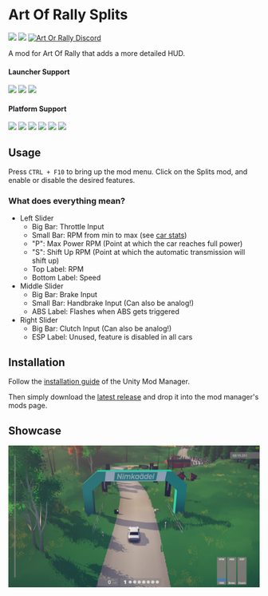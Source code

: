 # Art Of Rally Splits

[![](https://img.shields.io/github/v/release/Theaninova/ArtOfRallyAdvancedHUD?label=Download)](https://github.com/Theaninova/ArtOfRallyAdvancedHUD/releases/latest)
![](https://img.shields.io/badge/Game%20Version-v1.3.3a-blue)
[![Art Or Rally Discord](https://badgen.net/discord/members/Sx3e7qGTh9)](https://discord.gg/Sx3e7qGTh9)

A mod for Art Of Rally that adds a more detailed HUD.

#### Launcher Support
![](https://img.shields.io/badge/GOG-Supprted-green)
![](https://img.shields.io/badge/Steam-Supprted-green)
![](https://img.shields.io/badge/Epic-Untested-yellow)

#### Platform Support
![](https://img.shields.io/badge/Windows-Supprted-green)
![](https://img.shields.io/badge/Linux-Untested-yellow)
![](https://img.shields.io/badge/OS%2FX-Untested-yellow)
![](https://img.shields.io/badge/PlayStation-Not%20Supprted-red)
![](https://img.shields.io/badge/XBox-Not%20Supprted-red)
![](https://img.shields.io/badge/Switch-Not%20Supprted-red)

## Usage

Press `CTRL + F10` to bring up the mod menu. Click on the Splits mod,
and enable or disable the desired features.

### What does everything mean?

* Left Slider
  * Big Bar: Throttle Input
  * Small Bar: RPM from min to max (see [car stats](http://aor-preview.theaninova.de/car/stats/))
  * "P": Max Power RPM (Point at which the car reaches full power)
  * "S": Shift Up RPM (Point at which the automatic transmission will shift up)
  * Top Label: RPM
  * Bottom Label: Speed
* Middle Slider
  * Big Bar: Brake Input
  * Small Bar: Handbrake Input (Can also be analog!)
  * ABS Label: Flashes when ABS gets triggered
* Right Slider
  * Big Bar: Clutch Input (Can also be analog!)
  * ESP Label: Unused, feature is disabled in all cars

## Installation

Follow the [installation guide](https://www.nexusmods.com/site/mods/21/) of
the Unity Mod Manager.

Then simply download the [latest release](https://github.com/Theaninova/ArtOfRallyAdvancedHUD/releases/latest)
and drop it into the mod manager's mods page.

## Showcase

![](thumbnail.png)
